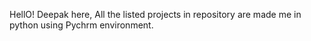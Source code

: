 HellO! Deepak here, 
All the listed projects in repository are made me in python using Pychrm environment.
